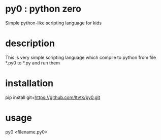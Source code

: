 # py0 : python zero
Simple python-like scripting language for kids 
# description
This is very simple scripting language which compile to python from file *.py0 to *.py and run them
# installation
pip install git+https://github.com/ltvtk/py0.git
# usage
py0 <filename.py0>